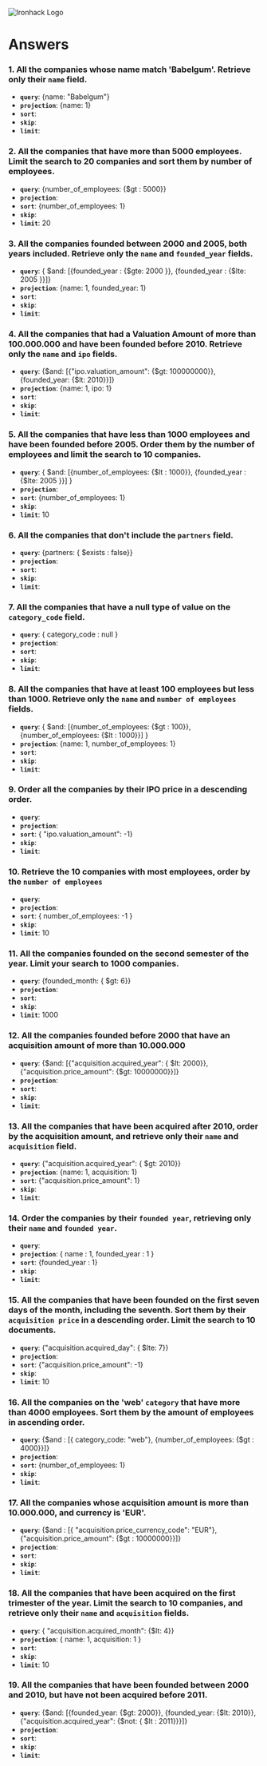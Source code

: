 ![Ironhack Logo](https://i.imgur.com/1QgrNNw.png)

# Answers

### 1. All the companies whose name match 'Babelgum'. Retrieve only their `name` field.

<!-- Your Code Goes Here -->
- **`query`**: {name: "Babelgum"}
- **`projection`**: {name: 1}
- **`sort`**: 
- **`skip`**: 
- **`limit`**: 

### 2. All the companies that have more than 5000 employees. Limit the search to 20 companies and sort them by **number of employees**.

<!-- Your Code Goes Here -->
- **`query`**: {number_of_employees: {$gt : 5000}}
- **`projection`**: 
- **`sort`**: {number_of_employees: 1}
- **`skip`**: 
- **`limit`**: 20

### 3. All the companies founded between 2000 and 2005, both years included. Retrieve only the `name` and `founded_year` fields.

<!-- Your Code Goes Here -->
- **`query`**:  { $and: [{founded_year : {$gte: 2000 }}, {founded_year : {$lte: 2005 }}]}
- **`projection`**: {name: 1, founded_year: 1}
- **`sort`**: 
- **`skip`**: 
- **`limit`**: 

### 4. All the companies that had a Valuation Amount of more than 100.000.000 and have been founded before 2010. Retrieve only the `name` and `ipo` fields.

<!-- Your Code Goes Here -->
- **`query`**: {$and: [{"ipo.valuation_amount": {$gt: 100000000}}, {founded_year: {$lt: 2010}}]}
- **`projection`**: {name: 1, ipo: 1}
- **`sort`**: 
- **`skip`**: 
- **`limit`**: 

### 5. All the companies that have less than 1000 employees and have been founded before 2005. Order them by the number of employees and limit the search to 10 companies.

<!-- Your Code Goes Here -->
- **`query`**: { $and: [{number_of_employees: {$lt : 1000}}, {founded_year : {$lte: 2005 }}] }
- **`projection`**: 
- **`sort`**: {number_of_employees: 1}
- **`skip`**: 
- **`limit`**: 10

### 6. All the companies that don't include the `partners` field.

<!-- Your Code Goes Here -->
- **`query`**:  {partners: { $exists : false}}
- **`projection`**: 
- **`sort`**: 
- **`skip`**: 
- **`limit`**: 

### 7. All the companies that have a null type of value on the `category_code` field.

<!-- Your Code Goes Here -->
- **`query`**: { category_code : null }
- **`projection`**: 
- **`sort`**: 
- **`skip`**: 
- **`limit`**: 

### 8. All the companies that have at least 100 employees but less than 1000. Retrieve only the `name` and `number of employees` fields.

<!-- Your Code Goes Here -->
- **`query`**: { $and: [{number_of_employees: {$gt : 100}}, {number_of_employees: {$lt : 1000}}] }
- **`projection`**:  {name: 1, number_of_employees: 1}
- **`sort`**: 
- **`skip`**: 
- **`limit`**: 

### 9. Order all the companies by their IPO price in a descending order.

<!-- Your Code Goes Here -->
- **`query`**: 
- **`projection`**: 
- **`sort`**: { "ipo.valuation_amount": -1}
- **`skip`**: 
- **`limit`**: 

### 10. Retrieve the 10 companies with most employees, order by the `number of employees`

<!-- Your Code Goes Here -->
- **`query`**: 
- **`projection`**: 
- **`sort`**: { number_of_employees: -1 }
- **`skip`**: 
- **`limit`**: 10

### 11. All the companies founded on the second semester of the year. Limit your search to 1000 companies.

<!-- Your Code Goes Here -->
- **`query`**: {founded_month: { $gt: 6}}
- **`projection`**: 
- **`sort`**: 
- **`skip`**: 
- **`limit`**: 1000

### 12. All the companies founded before 2000 that have an acquisition amount of more than 10.000.000

<!-- Your Code Goes Here -->
- **`query`**: {$and: [{"acquisition.acquired_year": { $lt: 2000}}, {"acquisition.price_amount": {$gt: 10000000}}]}
- **`projection`**: 
- **`sort`**: 
- **`skip`**: 
- **`limit`**: 

### 13. All the companies that have been acquired after 2010, order by the acquisition amount, and retrieve only their `name` and `acquisition` field.

<!-- Your Code Goes Here -->
- **`query`**: {"acquisition.acquired_year": { $gt: 2010}}
- **`projection`**: {name: 1, acquisition: 1}
- **`sort`**: {"acquisition.price_amount": 1}
- **`skip`**: 
- **`limit`**: 

### 14. Order the companies by their `founded year`, retrieving only their `name` and `founded year`.

<!-- Your Code Goes Here -->
- **`query`**: 
- **`projection`**: { name : 1, founded_year : 1 }
- **`sort`**: {founded_year : 1}
- **`skip`**: 
- **`limit`**: 

### 15. All the companies that have been founded on the first seven days of the month, including the seventh. Sort them by their `acquisition price` in a descending order. Limit the search to 10 documents.

<!-- Your Code Goes Here -->
- **`query`**: {"acquisition.acquired_day": { $lte: 7}}
- **`projection`**: 
- **`sort`**: {"acquisition.price_amount": -1}
- **`skip`**: 
- **`limit`**: 10

### 16. All the companies on the 'web' `category` that have more than 4000 employees. Sort them by the amount of employees in ascending order.

<!-- Your Code Goes Here -->
- **`query`**: {$and : [{ category_code: "web"}, {number_of_employees: {$gt : 4000}}]}
- **`projection`**: 
- **`sort`**: {number_of_employees: 1}
- **`skip`**: 
- **`limit`**: 

### 17. All the companies whose acquisition amount is more than 10.000.000, and currency is 'EUR'.

<!-- Your Code Goes Here -->
- **`query`**: {$and : [{ "acquisition.price_currency_code": "EUR"}, {"acquisition.price_amount": {$gt : 10000000}}]}
- **`projection`**: 
- **`sort`**: 
- **`skip`**: 
- **`limit`**: 

### 18. All the companies that have been acquired on the first trimester of the year. Limit the search to 10 companies, and retrieve only their `name` and `acquisition` fields.

<!-- Your Code Goes Here -->
- **`query`**: { "acquisition.acquired_month": {$lt: 4}}
- **`projection`**: { name: 1, acquisition: 1 }
- **`sort`**: 
- **`skip`**: 
- **`limit`**: 10

### 19. All the companies that have been founded between 2000 and 2010, but have not been acquired before 2011.

<!-- Your Code Goes Here -->
- **`query`**: {$and: [{founded_year: {$gt: 2000}}, {founded_year: {$lt: 2010}}, {"acquisition.acquired_year": {$not: { $lt : 2011}}}]}
- **`projection`**: 
- **`sort`**: 
- **`skip`**: 
- **`limit`**: 
